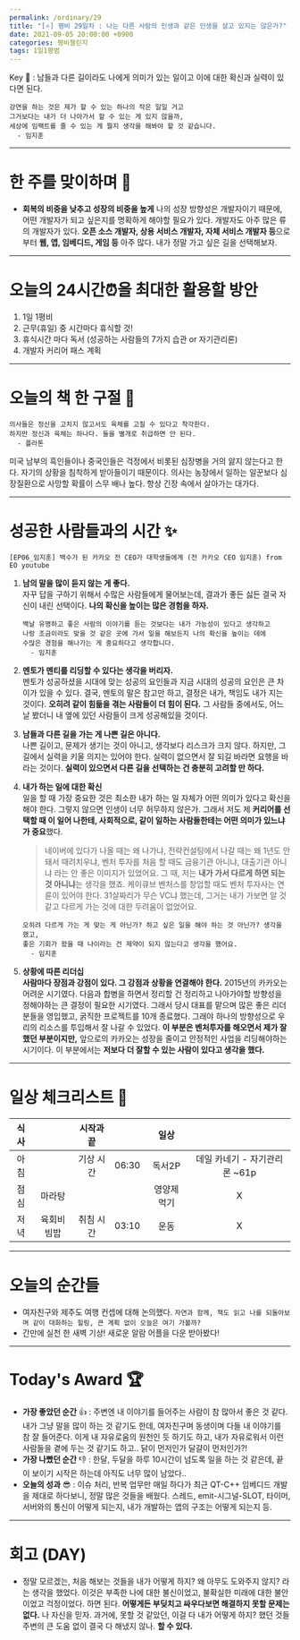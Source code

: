 ```yaml
---
permalink: /ordinary/29
title: "[⭐] 평비 29일차 : 나는 다른 사람의 인생과 같은 인생을 살고 있지는 않은가?"
date: 2021-09-05 20:00:00 +0900
categories: 평비챌린지
tags: 1일1평범
---  
```

Key 🔑 : 남들과 다른 길이라도 나에게 의미가 있는 일이고 이에 대한 확신과 실력이 있다면 된다.
```
강연을 하는 것은 제가 할 수 있는 하나의 작은 일일 거고
그거보다는 내가 더 나아가서 할 수 있는 게 있지 않을까,
세상에 임팩트를 줄 수 있는 게 뭘지 생각을 해봐야 할 것 같습니다.
  - 임지훈
```

---
# 한 주를 맞이하며 🤗
- **회복의 비중을 낮추고 성장의 비중을 높게**
  나의 성장 방향성은 개발자이기 때문에, 어떤 개발자가 되고 싶은지를 명확하게 해야할 필요가 있다. 개발자도 아주 많은 류의 개발자가 있다. **오픈 소스 개발자, 상용 서비스 개발자, 자체 서비스 개발자 등**으로부터 **웹, 앱, 임베디드, 게임 등** 아주 많다. 내가 정말 가고 싶은 길을 선택해보자.

---
# 오늘의 24시간⏰을 최대한 활용할 방안  
1. 1일 1평비  
2. 근무(휴일) 중 시간마다 휴식할 것!  
3. 휴식시간 마다 독서 (성공하는 사람들의 7가지 습관 or 자기관리론)  
4. 개발자 커리어 패스 계획  

---
# 오늘의 책 한 구절 📕
```
의사들은 정신을 고치지 않고서도 육체를 고칠 수 있다고 착각한다.
하지만 정신과 육체는 하나다. 둘을 별개로 취급하면 안 된다.
  - 플라톤
```
미국 남부의 흑인들이나 중국인들은 걱정에서 비롯된 심장병을 거의 앓지 않는다고 한다. 자기의 상황을 침착하게 받아들이기 때문이다. 의사는 농장에서 일하는 일꾼보다 심장질환으로 사망할 확률이 스무 배나 높다. 항상 긴장 속에서 살아가는 대가다.

---
# 성공한 사람들과의 시간 ✨
`[EP06_임지훈] 백수가 된 카카오 전 CEO가 대학생들에게 (전 카카오 CEO 임지훈) from EO youtube`
1. **남의 말을 많이 듣지 않는 게 좋다.**  
  자꾸 답을 구하기 위해서 수많은 사람들에게 물어보는데, 결과가 좋든 싫든 결국 자신이 내린 선택이다. **나의 확신을 높이는 많은 경험을 하자.**  

    ```
    백날 유명하고 좋은 사람의 이야기를 듣는 것보다는 내가 가능성이 있다고 생각하고
    나랑 조금이라도 맞을 것 같은 곳에 가서 일을 해보든지 나의 확신을 높이는 데에
    수많은 경험을 해나가는 게 중요하다고 생각합니다.
      - 임지훈
    ```

2. **멘토가 멘티를 리딩할 수 있다는 생각을 버리자.**  
  멘토가 성공하셨을 시대에 맞는 성공의 요인들과 지금 시대의 성공의 요인은 큰 차이가 있을 수 있다. 결국, 멘토의 말은 참고만 하고, 결정은 내가, 책임도 내가 지는 것이다. **오히려 같이 힘듦을 겪는 사람들이 더 힘이 된다.** 그 사람들 중에서도, 어느날 봤더니 내 옆에 있던 사람들이 크게 성공해있을 것이다.  
3. **남들과 다른 길을 가는 게 나쁜 길은 아니다.**  
  나쁜 길이고, 문제가 생기는 것이 아니고, 생각보다 리스크가 크지 않다. 하지만, 그 길에서 실력을 키울 의지는 있어야 한다. 실력이 없으면서 잘 되길 바라면 요행을 바라는 것이다. **실력이 있으면서 다른 길을 선택하는 건 충분히 고려할 만 하다.**  
4. **내가 하는 일에 대한 확신**  
  일을 할 때 가장 중요한 것은 최소한 내가 하는 일 자체가 어떤 의미가 있다고 확신을 해야 한다. 그렇지 않으면 인생이 너무 허무하지 않은가. 그래서 저도 제 **커리어를 선택할 때 이 일어 나한테, 사회적으로, 같이 일하는 사람들한테는 어떤 의미가 있느냐가 중요**했다.  

    > 네이버에 있다가 나올 때는 왜 나가냐, 전략컨설팅에서 나갈 때는 왜 1년도 안 돼서 때려치우냐, 벤처 투자를 처음 할 때도 금융기관 아니냐, 대출기관 아니냐 라는 안 좋은 이미지가 있었어요. 그 때, 저는 **내가 가서 다르게 하면 되는 것 아니냐**는 생각을 했죠.
    > 케이큐브 벤처스를 창업할 때도 벤처 투자사는 연륜이 있어야 한다. 31살짜리가 무슨 VC냐 했는데, 그거는 내가 가보면 알 것 같고 다르게 가는 것에 대한 두려움이 없었어요.  

    ```
    오히려 다르게 가는 게 맞는 게 아닌가? 하고 싶은 일을 해야 하는 것 아닌가? 생각을 했고,
    좋은 기회가 왔을 때 나이라는 건 제약이 되지 않는다고 생각을 했어요.
      - 임지훈
    ```

5. **상황에 따른 리더십**  
  **사람마다 장점과 강점이 있다. 그 강점과 상황을 연결해야 한다.** 2015년의 카카오는 어려운 시기였다. 다음과 합병을 하면서 정리할 건 정리하고 나아가야할 방향성을 정해야하는 큰 결정이 필요한 시기였다. 그래서 당시 대표를 맡으며 많은 좋은 리더분들을 영입했고, 굵직한 프로젝트를 10개 종료했다. 그래야 하나의 방향성으로 우리의 리소스를 투입해서 잘 나갈 수 있었다. **이 부분은 벤처투자를 해오면서 제가 잘 했던 부분이지만,** 앞으로의 카카오는 성장을 줄이고 안정적인 사업을 리딩해야하는 시기이다. 이 부분에서는 **저보다 더 잘할 수 있는 사람이 있다고 생각을 했다.**  

---
# 일상 체크리스트 📃

| 식사 |  | 시작과 끝 |  | 일상 |  |
|:----:|:----:|:----:|:----:|:----:|:----:|
| 아침 |  | 기상 시간 | 06:30 | 독서2P | 데일 카네기 - 자기관리론 ~61p |
| 점심 | 마라탕 |  |  | 영양제 먹기 | X |
| 저녁 | 육회비빔밥 | 취침 시간 | 03:10 | 운동 | X |

---
# 오늘의 순간들
- 여자친구와 제주도 여행 컨셉에 대해 논의했다. `자연과 함께, 책도 읽고 나를 되돌아보며 같이 대화하는 힐링, 큰 계획 없이 오늘은 여기 가볼까?`  
- 간만에 실천 한 새벽 기상! 새로운 알람 어플을 다운 받아봤다!

---
# Today's Award 🏆
- **가장 좋았던 순간** 👍 : 주변엔 내 이야기를 들어주는 사람이 참 많아서 좋은 것 같다. 내가 그냥 말을 많이 하는 것 같기도 한데, 여자친구며 동생이며 다들 내 이야기를 참 잘 들어준다. 이게 내 자유로움의 원천인 듯 하기도 하고, 내가 자유로워서 이런 사람들을 곁에 두는 것 같기도 하고.. 닭이 먼저인가 달걀이 먼저인가?!  
- **가장 나빴던 순간** 👎 : 한달, 두달을 하루 10시간이 넘도록 일을 하는 것 같은데, 끝이 보이기 시작은 하는데 아직도 너무 많이 남았다..  
- **오늘의 성과** 😎 : 이슈 처리, 반복 업무만 매일 하다가 최근 QT-C++ 임베디드 개발을 제대로 하다보니, 정말 많은 것들을 배웠다. 스레드, emit-시그널-SLOT, 타이머, 서버와의 통신이 어떻게 되는지, 내가 개발하는 앱의 구조는 어떻게 되는지 등.  

---
# 회고 (DAY)
- 정말 모르겠는, 처음 해보는 것들을 내가 어떻게 하지? 왜 아무도 도와주지 않지? 라는 생각을 했었다. 이것은 부족한 나에 대한 불신이었고, 불확실한 미래에 대한 불안이었고 걱정이었다. 하면 된다. **어떻게든 부딪치고 싸우다보면 해결하지 못할 문제는 없다.** 나 자신을 믿자. 과거에, 못할 것 같았던, 이걸 다 내가 어떻게 하지? 했던 것들 주변의 큰 도움 없이 결국 다 해냈지 않나. **할 수 있다.**  